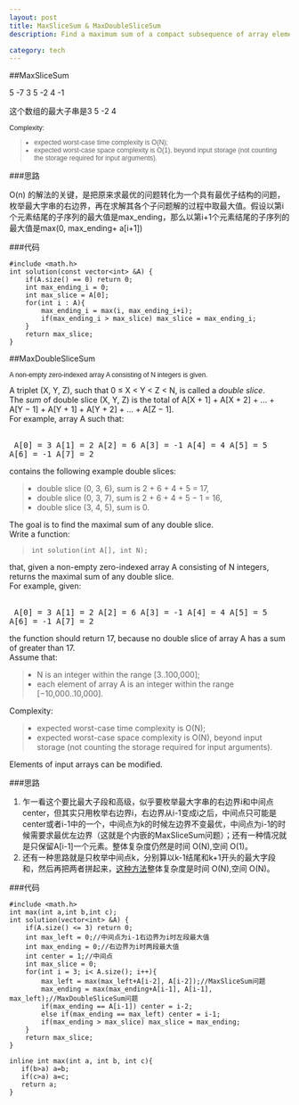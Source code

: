 ```yaml
---
layout: post
title: MaxSliceSum & MaxDoubleSliceSum
description: Find a maximum sum of a compact subsequence of array elements and any double slice. 

category: tech
---
```


##MaxSliceSum

5 -7 3 5 -2 4 -1

这个数组的最大子串是3 5 -2 4
<p style="box-sizing: border-box; margin: 0px; padding: 0px; font-family: Verdana, Arial, Helvetica; font-size: 12px;">Complexity:</p>
<blockquote style="box-sizing: border-box; font-family: Verdana, Arial, Helvetica; font-size: 12px;">
<ul style="box-sizing: border-box; margin: 10px; padding: 0px;">
<li style="box-sizing: border-box;">expected worst-case time complexity is O(N);</li>
<li style="box-sizing: border-box;">expected worst-case space complexity is O(1), beyond input storage (not counting the storage required for input arguments).</li>
</ul>
</blockquote>

###思路

O(n) 的解法的关键，是把原来求最优的问题转化为一个具有最优子结构的问题，枚举最大字串的右边界，再在求解其各个子问题解的过程中取最大值。假设以第i个元素结尾的子序列的最大值是max_ending，那么以第i+1个元素结尾的子序列的最大值是max(0, max_ending+ a[i+1])

###代码

```
#include <math.h>
int solution(const vector<int> &A) {
    if(A.size() == 0) return 0;
    int max_ending_i = 0;
    int max_slice = A[0];
    for(int i : A){
        max_ending_i = max(i, max_ending_i+i);
        if(max_ending_i > max_slice) max_slice = max_ending_i;
    }
    return max_slice;
}
```

##MaxDoubleSliceSum
<p style="box-sizing: border-box; margin: 0px; padding: 0px; font-family: Verdana, Arial, Helvetica; font-size: 12px;">A non-empty zero-indexed array A consisting of N integers is given.</p>
<p id="brinza-task-description" style="box-sizing: border-box; font-family: Verdana, Arial, Helvetica; font-size: 12px;">
<p style="box-sizing: border-box; margin: 0px; padding: 0px;">A triplet (X, Y, Z), such that 0 ≤ X &lt; Y &lt; Z &lt; N, is called a <em style="box-sizing: border-box;">double slice</em>.</p>
<p style="box-sizing: border-box; margin: 0px; padding: 0px;">The <em style="box-sizing: border-box;">sum</em> of double slice (X, Y, Z) is the total of A[X + 1] + A[X + 2] + ... + A[Y − 1] + A[Y + 1] + A[Y + 2] + ... + A[Z − 1].</p>
<p style="box-sizing: border-box; margin: 0px; padding: 0px;">For example, array A such that:</p>
<p style="box-sizing: border-box; margin: 0px; padding: 0px;"> </p>
<pre style="box-sizing: border-box; font-family: monospace, serif; font-size: 1em; white-space: pre-wrap;"><tt style="box-sizing: border-box;"> A[0] = 3 A[1] = 2 A[2] = 6 A[3] = -1 A[4] = 4 A[5] = 5 A[6] = -1 A[7] = 2</tt></pre>
<p style="box-sizing: border-box; margin: 0px; padding: 0px;">contains the following example double slices:</p>
<blockquote style="box-sizing: border-box;">
<ul style="box-sizing: border-box; margin: 10px; padding: 0px;">
<li style="box-sizing: border-box;">double slice (0, 3, 6), sum is 2 + 6 + 4 + 5 = 17,</li>
<li style="box-sizing: border-box;">double slice (0, 3, 7), sum is 2 + 6 + 4 + 5 − 1 = 16,</li>
<li style="box-sizing: border-box;">double slice (3, 4, 5), sum is 0.</li>
</ul>
</blockquote>
<p style="box-sizing: border-box; margin: 0px; padding: 0px;">The goal is to find the maximal sum of any double slice.</p>
<p style="box-sizing: border-box; margin: 0px; padding: 0px;">Write a function:</p>
<blockquote style="box-sizing: border-box;">
<p class="lang-c" style="box-sizing: border-box; margin: 0px; padding: 0px; font-family: monospace; font-size: 9pt;"><tt style="box-sizing: border-box;">int solution(int A[], int N);</tt></p>
</blockquote>
<p style="box-sizing: border-box; margin: 0px; padding: 0px;">that, given a non-empty zero-indexed array A consisting of N integers, returns the maximal sum of any double slice.</p>
<p style="box-sizing: border-box; margin: 0px; padding: 0px;">For example, given:</p>
<p style="box-sizing: border-box; margin: 0px; padding: 0px;"> </p>
<pre style="box-sizing: border-box; font-family: monospace, serif; font-size: 1em; white-space: pre-wrap;"><tt style="box-sizing: border-box;"> A[0] = 3 A[1] = 2 A[2] = 6 A[3] = -1 A[4] = 4 A[5] = 5 A[6] = -1 A[7] = 2</tt></pre>
<p style="box-sizing: border-box; margin: 0px; padding: 0px;">the function should return 17, because no double slice of array A has a sum of greater than 17.</p>
<p style="box-sizing: border-box; margin: 0px; padding: 0px;">Assume that:</p>
<blockquote style="box-sizing: border-box;">
<ul style="box-sizing: border-box; margin: 10px; padding: 0px;">
<li style="box-sizing: border-box;">N is an integer within the range [<span class="number" style="box-sizing: border-box;">3</span>..<span class="number" style="box-sizing: border-box;">100,000</span>];</li>
<li style="box-sizing: border-box;">each element of array A is an integer within the range [<span class="number" style="box-sizing: border-box;">−10,000</span>..<span class="number" style="box-sizing: border-box;">10,000</span>].</li>
</ul>
</blockquote>
<p style="box-sizing: border-box; margin: 0px; padding: 0px;">Complexity:</p>
<blockquote style="box-sizing: border-box;">
<ul style="box-sizing: border-box; margin: 10px; padding: 0px;">
<li style="box-sizing: border-box;">expected worst-case time complexity is O(N);</li>
<li style="box-sizing: border-box;">expected worst-case space complexity is O(N), beyond input storage (not counting the storage required for input arguments).</li>
</ul>
</blockquote>
<p style="box-sizing: border-box; margin: 0px; padding: 0px;">Elements of input arrays can be modified.</p>

###思路
1. 乍一看这个要比最大子段和高级，似乎要枚举最大字串的右边界i和中间点center，但其实只用枚举右边界i，右边界从i-1变成i之后，中间点只可能是center或者i-1中的一个，中间点为k的时候左边界不变最优，中间点为i-1的时候需要求最优左边界（这就是个内嵌的MaxSliceSum问题）；还有一种情况就是只保留A[i-1]一个元素。整体复杂度仍然是时间 O(N),空间 O(1)。
2. 还有一种思路就是只枚举中间点k，分别算以k-1结尾和k+1开头的最大字段和，然后再把两者拼起来，[这种方法](http://blog.csdn.net/caopengcs/article/details/17491395)整体复杂度是时间 O(N),空间 O(N)。

###代码
```
#include <math.h>
int max(int a,int b,int c);
int solution(vector<int> &A) {
    if(A.size() <= 3) return 0;
    int max_left = 0;//中间点为i-1右边界为i时左段最大值
    int max_ending = 0;//右边界为i时两段最大值
    int center = 1;//中间点
    int max_slice = 0;
    for(int i = 3; i< A.size(); i++){
        max_left = max(max_left+A[i-2], A[i-2]);//MaxSliceSum问题
        max_ending = max(max_ending+A[i-1], A[i-1], max_left);//MaxDoubleSliceSum问题
        if(max_ending == A[i-1]) center = i-2;
        else if(max_ending == max_left) center = i-1;
        if(max_ending > max_slice) max_slice = max_ending;
    }
    return max_slice;
}

inline int max(int a, int b, int c){
   if(b>a) a=b;
   if(c>a) a=c;
   return a;
}
```


